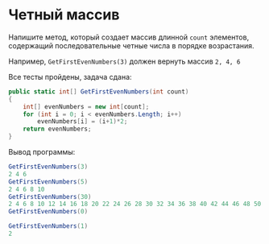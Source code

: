 # Четный массив

Напишите метод, который создает массив длинной `count` элементов, содержащий последовательные четные числа в порядке возрастания.

Например, `GetFirstEvenNumbers(3)` должен вернуть массив `2, 4, 6`

Все тесты пройдены, задача сдана:
```cs
public static int[] GetFirstEvenNumbers(int count)
{
    int[] evenNumbers = new int[count];
    for (int i = 0; i < evenNumbers.Length; i++)
        evenNumbers[i] = (i+1)*2;
    return evenNumbers;
}
```

Вывод программы:
```cs
GetFirstEvenNumbers(3)
2 4 6
GetFirstEvenNumbers(5)
2 4 6 8 10
GetFirstEvenNumbers(30)
2 4 6 8 10 12 14 16 18 20 22 24 26 28 30 32 34 36 38 40 42 44 46 48 50 52 54 56 58 60
GetFirstEvenNumbers(0)

GetFirstEvenNumbers(1)
2
```